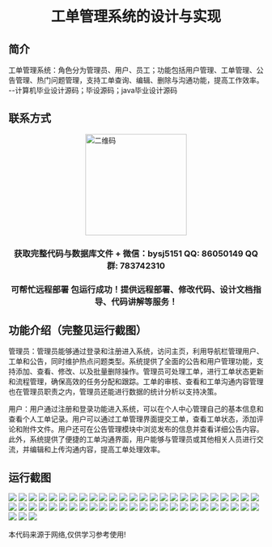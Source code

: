 <p><h1 align="center">工单管理系统的设计与实现</h1></p>

## 简介
工单管理系统：角色分为管理员、用户、员工；功能包括用户管理、工单管理、公告管理、热门问题管理，支持工单查询、编辑、删除与沟通功能，提高工作效率。    --计算机毕业设计源码；毕设源码；java毕业设计源码


## 联系方式
<img src="https://bs-1329754181.cos.ap-shanghai.myqcloud.com/wx.jpg" alt="二维码" style="display: block; margin: 0 auto;" width="200px">
<p><h3 align="center">获取完整代码与数据库文件 + 微信：bysj5151 QQ: 86050149 QQ群: 783742310</h3></p>
<p><h3 align="center">可帮忙远程部署 包运行成功！提供远程部署、修改代码、设计文档指导、代码讲解等服务！</h3></p>

## 功能介绍（完整见运行截图）
管理员：管理员能够通过登录和注册进入系统，访问主页，利用导航栏管理用户、工单和公告，同时维护热点问题类型。系统提供了全面的公告和用户管理功能，支持添加、查看、修改、以及批量删除操作。管理员可处理工单，进行工单状态更新和流程管理，确保高效的任务分配和跟踪。工单的审核、查看和工单沟通内容管理也在管理员职责之内，管理员还能进行数据的统计分析以支持决策。

用户：用户通过注册和登录功能进入系统，可以在个人中心管理自己的基本信息和查看个人工单记录。用户可以通过工单管理界面提交工单，查看工单状态，添加评论和附件文件。用户还可在公告管理模块中浏览发布的信息并查看详细公告内容。此外，系统提供了便捷的工单沟通界面，用户能够与管理员或其他相关人员进行交流，并编辑和上传沟通内容，提高工单处理效率。


## 运行截图
![](https://bs-1329754181.cos.ap-shanghai.myqcloud.com/ssm/WorkOrderManagementSystem/img/001.jpg)
![](https://bs-1329754181.cos.ap-shanghai.myqcloud.com/ssm/WorkOrderManagementSystem/img/002.jpg)
![](https://bs-1329754181.cos.ap-shanghai.myqcloud.com/ssm/WorkOrderManagementSystem/img/003.jpg)
![](https://bs-1329754181.cos.ap-shanghai.myqcloud.com/ssm/WorkOrderManagementSystem/img/004.jpg)
![](https://bs-1329754181.cos.ap-shanghai.myqcloud.com/ssm/WorkOrderManagementSystem/img/005.jpg)
![](https://bs-1329754181.cos.ap-shanghai.myqcloud.com/ssm/WorkOrderManagementSystem/img/006.jpg)
![](https://bs-1329754181.cos.ap-shanghai.myqcloud.com/ssm/WorkOrderManagementSystem/img/007.jpg)
![](https://bs-1329754181.cos.ap-shanghai.myqcloud.com/ssm/WorkOrderManagementSystem/img/008.jpg)
![](https://bs-1329754181.cos.ap-shanghai.myqcloud.com/ssm/WorkOrderManagementSystem/img/009.jpg)
![](https://bs-1329754181.cos.ap-shanghai.myqcloud.com/ssm/WorkOrderManagementSystem/img/010.jpg)
![](https://bs-1329754181.cos.ap-shanghai.myqcloud.com/ssm/WorkOrderManagementSystem/img/011.jpg)
![](https://bs-1329754181.cos.ap-shanghai.myqcloud.com/ssm/WorkOrderManagementSystem/img/012.jpg)
![](https://bs-1329754181.cos.ap-shanghai.myqcloud.com/ssm/WorkOrderManagementSystem/img/013.jpg)
![](https://bs-1329754181.cos.ap-shanghai.myqcloud.com/ssm/WorkOrderManagementSystem/img/014.jpg)
![](https://bs-1329754181.cos.ap-shanghai.myqcloud.com/ssm/WorkOrderManagementSystem/img/015.jpg)
![](https://bs-1329754181.cos.ap-shanghai.myqcloud.com/ssm/WorkOrderManagementSystem/img/016.jpg)
![](https://bs-1329754181.cos.ap-shanghai.myqcloud.com/ssm/WorkOrderManagementSystem/img/017.jpg)
![](https://bs-1329754181.cos.ap-shanghai.myqcloud.com/ssm/WorkOrderManagementSystem/img/018.jpg)
![](https://bs-1329754181.cos.ap-shanghai.myqcloud.com/ssm/WorkOrderManagementSystem/img/019.jpg)
![](https://bs-1329754181.cos.ap-shanghai.myqcloud.com/ssm/WorkOrderManagementSystem/img/020.jpg)
![](https://bs-1329754181.cos.ap-shanghai.myqcloud.com/ssm/WorkOrderManagementSystem/img/021.jpg)
![](https://bs-1329754181.cos.ap-shanghai.myqcloud.com/ssm/WorkOrderManagementSystem/img/022.jpg)
![](https://bs-1329754181.cos.ap-shanghai.myqcloud.com/ssm/WorkOrderManagementSystem/img/023.jpg)
![](https://bs-1329754181.cos.ap-shanghai.myqcloud.com/ssm/WorkOrderManagementSystem/img/024.jpg)
![](https://bs-1329754181.cos.ap-shanghai.myqcloud.com/ssm/WorkOrderManagementSystem/img/025.jpg)
![](https://bs-1329754181.cos.ap-shanghai.myqcloud.com/ssm/WorkOrderManagementSystem/img/026.jpg)
![](https://bs-1329754181.cos.ap-shanghai.myqcloud.com/ssm/WorkOrderManagementSystem/img/027.jpg)
![](https://bs-1329754181.cos.ap-shanghai.myqcloud.com/ssm/WorkOrderManagementSystem/img/028.jpg)
![](https://bs-1329754181.cos.ap-shanghai.myqcloud.com/ssm/WorkOrderManagementSystem/img/029.jpg)
![](https://bs-1329754181.cos.ap-shanghai.myqcloud.com/ssm/WorkOrderManagementSystem/img/030.jpg)
![](https://bs-1329754181.cos.ap-shanghai.myqcloud.com/ssm/WorkOrderManagementSystem/img/031.jpg)
![](https://bs-1329754181.cos.ap-shanghai.myqcloud.com/ssm/WorkOrderManagementSystem/img/032.jpg)
![](https://bs-1329754181.cos.ap-shanghai.myqcloud.com/ssm/WorkOrderManagementSystem/img/033.jpg)
![](https://bs-1329754181.cos.ap-shanghai.myqcloud.com/ssm/WorkOrderManagementSystem/img/034.jpg)
![](https://bs-1329754181.cos.ap-shanghai.myqcloud.com/ssm/WorkOrderManagementSystem/img/035.jpg)
![](https://bs-1329754181.cos.ap-shanghai.myqcloud.com/ssm/WorkOrderManagementSystem/img/036.jpg)
![](https://bs-1329754181.cos.ap-shanghai.myqcloud.com/ssm/WorkOrderManagementSystem/img/037.jpg)
![](https://bs-1329754181.cos.ap-shanghai.myqcloud.com/ssm/WorkOrderManagementSystem/img/038.jpg)
![](https://bs-1329754181.cos.ap-shanghai.myqcloud.com/ssm/WorkOrderManagementSystem/img/039.jpg)
![](https://bs-1329754181.cos.ap-shanghai.myqcloud.com/ssm/WorkOrderManagementSystem/img/040.jpg)
![](https://bs-1329754181.cos.ap-shanghai.myqcloud.com/ssm/WorkOrderManagementSystem/img/041.jpg)
![](https://bs-1329754181.cos.ap-shanghai.myqcloud.com/ssm/WorkOrderManagementSystem/img/042.jpg)
![](https://bs-1329754181.cos.ap-shanghai.myqcloud.com/ssm/WorkOrderManagementSystem/img/043.jpg)
![](https://bs-1329754181.cos.ap-shanghai.myqcloud.com/ssm/WorkOrderManagementSystem/img/044.jpg)
![](https://bs-1329754181.cos.ap-shanghai.myqcloud.com/ssm/WorkOrderManagementSystem/img/045.jpg)
![](https://bs-1329754181.cos.ap-shanghai.myqcloud.com/ssm/WorkOrderManagementSystem/img/046.jpg)
![](https://bs-1329754181.cos.ap-shanghai.myqcloud.com/ssm/WorkOrderManagementSystem/img/047.jpg)
![](https://bs-1329754181.cos.ap-shanghai.myqcloud.com/ssm/WorkOrderManagementSystem/img/048.jpg)
![](https://bs-1329754181.cos.ap-shanghai.myqcloud.com/ssm/WorkOrderManagementSystem/img/049.jpg)
![](https://bs-1329754181.cos.ap-shanghai.myqcloud.com/ssm/WorkOrderManagementSystem/img/050.jpg)
![](https://bs-1329754181.cos.ap-shanghai.myqcloud.com/ssm/WorkOrderManagementSystem/img/051.jpg)
![](https://bs-1329754181.cos.ap-shanghai.myqcloud.com/ssm/WorkOrderManagementSystem/img/052.jpg)
![](https://bs-1329754181.cos.ap-shanghai.myqcloud.com/ssm/WorkOrderManagementSystem/img/053.jpg)

<p>本代码来源于网络,仅供学习参考使用!</p>
